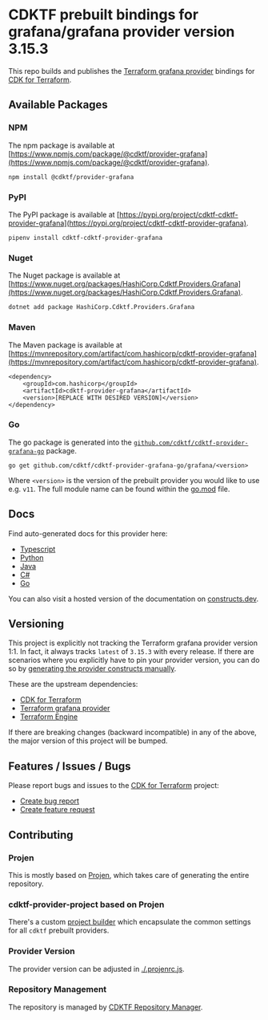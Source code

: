 
# CDKTF prebuilt bindings for grafana/grafana provider version 3.15.3

This repo builds and publishes the [Terraform grafana provider](https://registry.terraform.io/providers/grafana/grafana/3.15.3/docs) bindings for [CDK for Terraform](https://cdk.tf).

## Available Packages

### NPM

The npm package is available at [https://www.npmjs.com/package/@cdktf/provider-grafana](https://www.npmjs.com/package/@cdktf/provider-grafana).

`npm install @cdktf/provider-grafana`

### PyPI

The PyPI package is available at [https://pypi.org/project/cdktf-cdktf-provider-grafana](https://pypi.org/project/cdktf-cdktf-provider-grafana).

`pipenv install cdktf-cdktf-provider-grafana`

### Nuget

The Nuget package is available at [https://www.nuget.org/packages/HashiCorp.Cdktf.Providers.Grafana](https://www.nuget.org/packages/HashiCorp.Cdktf.Providers.Grafana).

`dotnet add package HashiCorp.Cdktf.Providers.Grafana`

### Maven

The Maven package is available at [https://mvnrepository.com/artifact/com.hashicorp/cdktf-provider-grafana](https://mvnrepository.com/artifact/com.hashicorp/cdktf-provider-grafana).

```
<dependency>
    <groupId>com.hashicorp</groupId>
    <artifactId>cdktf-provider-grafana</artifactId>
    <version>[REPLACE WITH DESIRED VERSION]</version>
</dependency>
```

### Go

The go package is generated into the [`github.com/cdktf/cdktf-provider-grafana-go`](https://github.com/cdktf/cdktf-provider-grafana-go) package.

`go get github.com/cdktf/cdktf-provider-grafana-go/grafana/<version>`

Where `<version>` is the version of the prebuilt provider you would like to use e.g. `v11`. The full module name can be found
within the [go.mod](https://github.com/cdktf/cdktf-provider-grafana-go/blob/main/grafana/go.mod#L1) file.

## Docs

Find auto-generated docs for this provider here: 

- [Typescript](./docs/API.typescript.md)
- [Python](./docs/API.python.md)
- [Java](./docs/API.java.md)
- [C#](./docs/API.csharp.md)
- [Go](./docs/API.go.md)

You can also visit a hosted version of the documentation on [constructs.dev](https://constructs.dev/packages/@cdktf/provider-grafana).

## Versioning

This project is explicitly not tracking the Terraform grafana provider version 1:1. In fact, it always tracks `latest` of `3.15.3` with every release. If there are scenarios where you explicitly have to pin your provider version, you can do so by [generating the provider constructs manually](https://cdk.tf/imports).

These are the upstream dependencies:

- [CDK for Terraform](https://cdk.tf)
- [Terraform grafana provider](https://registry.terraform.io/providers/grafana/grafana/3.15.3)
- [Terraform Engine](https://terraform.io)

If there are breaking changes (backward incompatible) in any of the above, the major version of this project will be bumped.

## Features / Issues / Bugs

Please report bugs and issues to the [CDK for Terraform](https://cdk.tf) project:

- [Create bug report](https://cdk.tf/bug)
- [Create feature request](https://cdk.tf/feature)

## Contributing

### Projen

This is mostly based on [Projen](https://github.com/projen/projen), which takes care of generating the entire repository.

### cdktf-provider-project based on Projen

There's a custom [project builder](https://github.com/cdktf/cdktf-provider-project) which encapsulate the common settings for all `cdktf` prebuilt providers.

### Provider Version

The provider version can be adjusted in [./.projenrc.js](./.projenrc.js).

### Repository Management

The repository is managed by [CDKTF Repository Manager](https://github.com/cdktf/cdktf-repository-manager/).
